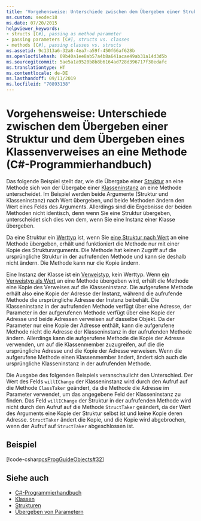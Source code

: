 ```yaml
---
title: 'Vorgehensweise: Unterschiede zwischen dem Übergeben einer Struktur und dem Übergeben eines Klassenverweises an eine Methode – C#-Programmierhandbuch'
ms.custom: seodec18
ms.date: 07/20/2015
helpviewer_keywords:
- structs [C#], passing as method parameter
- passing parameters [C#], structs vs. classes
- methods [C#], passing classes vs. structs
ms.assetid: 9c1313a6-32a8-4ea7-a59f-450f66af628b
ms.openlocfilehash: 09b40a1ee8ab57a4b8a641acae49ab31a14d3d5b
ms.sourcegitcommit: 5ae5a1a9520b8b8b6164ad728d396717f30edafc
ms.translationtype: HT
ms.contentlocale: de-DE
ms.lasthandoff: 09/11/2019
ms.locfileid: "70893138"
---
```

# <a name="how-to-know-the-difference-between-passing-a-struct-and-passing-a-class-reference-to-a-method-c-programming-guide"></a>Vorgehensweise: Unterschiede zwischen dem Übergeben einer Struktur und dem Übergeben eines Klassenverweises an eine Methode (C#-Programmierhandbuch)
Das folgende Beispiel stellt dar, wie die Übergabe einer [Struktur](../../language-reference/keywords/struct.md) an eine Methode sich von der Übergabe einer [Klasseninstanz](../../language-reference/keywords/class.md) an eine Methode unterscheidet. Im Beispiel werden beide Argumente (Struktur und Klasseninstanz) nach Wert übergeben, und beide Methoden ändern den Wert eines Felds des Arguments. Allerdings sind die Ergebnisse der beiden Methoden nicht identisch, denn wenn Sie eine Struktur übergeben, unterscheidet sich dies von dem, wenn Sie eine Instanz einer Klasse übergeben.  
  
 Da eine Struktur ein [Werttyp](../../language-reference/keywords/value-types.md) ist, wenn Sie [eine Struktur nach Wert](./passing-value-type-parameters.md) an eine Methode übergeben, erhält und funktioniert die Methode nur mit einer Kopie des Strukturarguments. Die Methode hat keinen Zugriff auf die ursprüngliche Struktur in der aufrufenden Methode und kann sie deshalb nicht ändern. Die Methode kann nur die Kopie ändern.  
  
 Eine Instanz der Klasse ist ein [Verweistyp](../../language-reference/keywords/reference-types.md), kein Werttyp. Wenn [ein Verweistyp als Wert](./passing-reference-type-parameters.md) an eine Methode übergeben wird, erhält die Methode eine Kopie des Verweises auf die Klasseninstanz. Die aufgerufene Methode erhält also eine Kopie der Adresse der Instanz, während die aufrufende Methode die ursprüngliche Adresse der Instanz beibehält. Die Klasseninstanz in der aufrufenden Methode verfügt über eine Adresse, der Parameter in der aufgerufenen Methode verfügt über eine Kopie der Adresse und beide Adressen verweisen auf dasselbe Objekt. Da der Parameter nur eine Kopie der Adresse enthält, kann die aufgerufene Methode nicht die Adresse der Klasseninstanz in der aufrufenden Methode ändern. Allerdings kann die aufgerufene Methode die Kopie der Adresse verwenden, um auf die Klassenmember zuzugreifen, auf die die ursprüngliche Adresse und die Kopie der Adresse verweisen. Wenn die aufgerufene Methode einen Klassenmember ändert, ändert sich auch die ursprüngliche Klasseninstanz in der aufrufenden Methode.  
  
 Die Ausgabe des folgenden Beispiels veranschaulicht den Unterschied. Der Wert des Felds `willIChange` der Klasseninstanz wird durch den Aufruf auf die Methode `ClassTaker` geändert, da die Methode die Adresse im Parameter verwendet, um das angegebene Feld der Klasseninstanz zu finden. Das Feld `willIChange` der Struktur in der aufrufenden Methode wird nicht durch den Aufruf auf die Methode `StructTaker` geändert, da der Wert des Arguments eine Kopie der Struktur selbst ist und keine Kopie deren Adresse. `StructTaker` ändert die Kopie, und die Kopie wird abgebrochen, wenn der Aufruf auf `StructTaker` abgeschlossen ist.  
  
## <a name="example"></a>Beispiel  
 [!code-csharp[csProgGuideObjects#32](~/samples/snippets/csharp/VS_Snippets_VBCSharp/csProgGuideObjects/CS/Objects.cs#32)]  
  
## <a name="see-also"></a>Siehe auch

- [C#-Programmierhandbuch](../index.md)
- [Klassen](./classes.md)
- [Strukturen](./structs.md)
- [Übergeben von Parametern](./passing-parameters.md)
